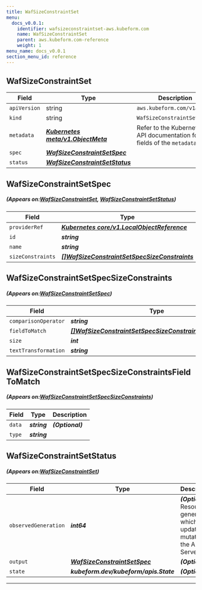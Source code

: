 ```yaml
---
title: WafSizeConstraintSet
menu:
  docs_v0.0.1:
    identifier: wafsizeconstraintset-aws.kubeform.com
    name: WafSizeConstraintSet
    parent: aws.kubeform.com-reference
    weight: 1
menu_name: docs_v0.0.1
section_menu_id: reference
---
```


## WafSizeConstraintSet
| Field | Type | Description |
| ------ | ----- | ----------- |
| `apiVersion` | string | `aws.kubeform.com/v1alpha1` |
|    `kind` | string | `WafSizeConstraintSet` |
| `metadata` | ***[Kubernetes meta/v1.ObjectMeta](https://kubernetes.io/docs/reference/generated/kubernetes-api/v1.13/#objectmeta-v1-meta)***|Refer to the Kubernetes API documentation for the fields of the `metadata` field.|
| `spec` | ***[WafSizeConstraintSetSpec](#WafSizeConstraintSetSpec)***||
| `status` | ***[WafSizeConstraintSetStatus](#WafSizeConstraintSetStatus)***||
## WafSizeConstraintSetSpec
##### (Appears on:[WafSizeConstraintSet](#WafSizeConstraintSet), [WafSizeConstraintSetStatus](#WafSizeConstraintSetStatus))
| Field | Type | Description |
| ------ | ----- | ----------- |
| `providerRef` | ***[Kubernetes core/v1.LocalObjectReference](https://kubernetes.io/docs/reference/generated/kubernetes-api/v1.13/#localobjectreference-v1-core)***||
| `id` | ***string***||
| `name` | ***string***||
| `sizeConstraints` | ***[[]WafSizeConstraintSetSpecSizeConstraints](#WafSizeConstraintSetSpecSizeConstraints)***| ***(Optional)*** |
## WafSizeConstraintSetSpecSizeConstraints
##### (Appears on:[WafSizeConstraintSetSpec](#WafSizeConstraintSetSpec))
| Field | Type | Description |
| ------ | ----- | ----------- |
| `comparisonOperator` | ***string***||
| `fieldToMatch` | ***[[]WafSizeConstraintSetSpecSizeConstraintsFieldToMatch](#WafSizeConstraintSetSpecSizeConstraintsFieldToMatch)***||
| `size` | ***int***||
| `textTransformation` | ***string***||
## WafSizeConstraintSetSpecSizeConstraintsFieldToMatch
##### (Appears on:[WafSizeConstraintSetSpecSizeConstraints](#WafSizeConstraintSetSpecSizeConstraints))
| Field | Type | Description |
| ------ | ----- | ----------- |
| `data` | ***string***| ***(Optional)*** |
| `type` | ***string***||
## WafSizeConstraintSetStatus
##### (Appears on:[WafSizeConstraintSet](#WafSizeConstraintSet))
| Field | Type | Description |
| ------ | ----- | ----------- |
| `observedGeneration` | ***int64***| ***(Optional)*** Resource generation, which is updated on mutation by the API Server.|
| `output` | ***[WafSizeConstraintSetSpec](#WafSizeConstraintSetSpec)***| ***(Optional)*** |
| `state` | ***kubeform.dev/kubeform/apis.State***| ***(Optional)*** |
---
